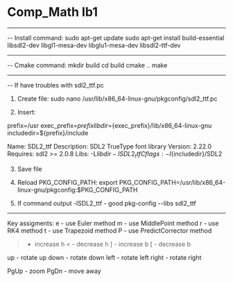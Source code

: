 # Comp_Math lb1

--------------------------------------------------------------------------------------------------

-- Install command:
sudo apt-get update
sudo apt-get install build-essential libsdl2-dev libgl1-mesa-dev libglu1-mesa-dev libsdl2-ttf-dev

--------------------------------------------------------------------------------------------------

-- Cmake command:
mkdir build
cd build
cmake ..
make

--------------------------------------------------------------------------------------------------

-- If have troubles with sdl2_ttf.pc

1. Create file:
sudo nano /usr/lib/x86_64-linux-gnu/pkgconfig/sdl2_ttf.pc

2. Insert:

prefix=/usr
exec_prefix=${prefix}
libdir=${exec_prefix}/lib/x86_64-linux-gnu
includedir=${prefix}/include

Name: SDL2_ttf
Description: SDL2 TrueType font library
Version: 2.22.0
Requires: sdl2 >= 2.0.8
Libs: -L${libdir} -lSDL2_ttf
Cflags: -I${includedir}/SDL2

3. Save file

4. Reload PKG_CONFIG_PATH:
export PKG_CONFIG_PATH=/usr/lib/x86_64-linux-gnu/pkgconfig:$PKG_CONFIG_PATH

5. If command output -lSDL2_ttf - good
pkg-config --libs sdl2_ttf

--------------------------------------------------------------------------------------------------

Key assigments:
e - use Euler method
m - use MiddlePoint method
r - use RK4 method
t - use Trapezoid method
P - use PredictCorrector method

> - increase h
< - decrease h
] - increase b
[ - decrease b

up - rotate up
down - rotate down
left - rotate left
right - rotate right

PgUp - zoom
PgDn - move away




